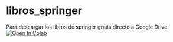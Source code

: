 # libros_springer
Para descargar los libros de springer gratis directo a Google Drive
[![Open In Colab](https://colab.research.google.com/assets/colab-badge.svg)](https://colab.research.google.com/github/chdiazguerra/libros_springer/blob/master/Descargar_libros_springer.ipynb)
